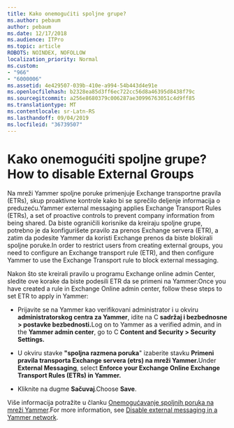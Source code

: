 ```yaml
---
title: Kako onemogućiti spoljne grupe?
ms.author: pebaum
author: pebaum
ms.date: 12/17/2018
ms.audience: ITPro
ms.topic: article
ROBOTS: NOINDEX, NOFOLLOW
localization_priority: Normal
ms.custom:
- "966"
- "6000006"
ms.assetid: 4e429507-039b-410e-a994-54b443d4e91e
ms.openlocfilehash: b2328ea85d3ff6ec722cc56d8a46395d8438f79c
ms.sourcegitcommit: a256e8680379c006287ae30996763051c4d9ff85
ms.translationtype: MT
ms.contentlocale: sr-Latn-RS
ms.lasthandoff: 09/04/2019
ms.locfileid: "36739507"
---
```

# <a name="how-to-disable-external-groups"></a><span data-ttu-id="6507b-102">Kako onemogućiti spoljne grupe?</span><span class="sxs-lookup"><span data-stu-id="6507b-102">How to disable External Groups</span></span>

<span data-ttu-id="6507b-103">Na mreži Yammer spoljne poruke primenjuje Exchange transportne pravila (ETRs), skup proaktivne kontrole kako bi se sprečilo deljenje informacija o preduzeću.</span><span class="sxs-lookup"><span data-stu-id="6507b-103">Yammer external messaging applies Exchange Transport Rules (ETRs), a set of proactive controls to prevent company information from being shared.</span></span> <span data-ttu-id="6507b-104">Da biste ograničili korisnike da kreiraju spoljne grupe, potrebno je da konfigurišete pravilo za prenos Exchange servera (ETR), a zatim da podesite Yammer da koristi Exchange prenos da biste blokirali spoljne poruke.</span><span class="sxs-lookup"><span data-stu-id="6507b-104">In order to restrict users from creating external groups, you need to configure an Exchange transport rule (ETR), and then configure Yammer to use the Exchange Transport rule to block external messaging.</span></span>
  
<span data-ttu-id="6507b-105">Nakon što ste kreirali pravilo u programu Exchange online admin Center, sledite ove korake da biste podesili ETR da se primeni na Yammer:</span><span class="sxs-lookup"><span data-stu-id="6507b-105">Once you have created a rule in Exchange Online admin center, follow these steps to set ETR to apply in Yammer:</span></span>
  
- <span data-ttu-id="6507b-106">Prijavite se na Yammer kao verifikovani administrator i u okviru **administratorskog centra za Yammer**, idite na C **sadržaj i bezbednosne \> postavke bezbednosti.**</span><span class="sxs-lookup"><span data-stu-id="6507b-106">Log on to Yammer as a verified admin, and in the **Yammer admin center**, go to C **Content and Security \> Security Settings.**</span></span>

- <span data-ttu-id="6507b-107">U okviru stavke **"spoljna razmena poruka**" izaberite stavku **Primeni pravila transporta Exchange servera (etrs) na mreži Yammer.**</span><span class="sxs-lookup"><span data-stu-id="6507b-107">Under **External Messaging**, select **Enforce your Exchange Online Exchange Transport Rules (ETRs) in Yammer.**</span></span>

- <span data-ttu-id="6507b-108">Kliknite na dugme **Sačuvaj**.</span><span class="sxs-lookup"><span data-stu-id="6507b-108">Choose **Save**.</span></span>

<span data-ttu-id="6507b-109">Više informacija potražite u članku [Onemogućavanje spoljnih poruka na mreži Yammer](https://docs.microsoft.com/yammer/work-with-external-users/disable-external-messaging).</span><span class="sxs-lookup"><span data-stu-id="6507b-109">For more information, see [Disable external messaging in a Yammer network](https://docs.microsoft.com/yammer/work-with-external-users/disable-external-messaging).</span></span>
  